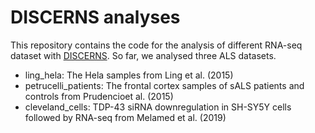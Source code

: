 # DISCERNS analyses

This repository contains the code for the analysis of different RNA-seq dataset with [DISCERNS](https://github.com/khembach/DISCERNS).
So far, we analysed three ALS datasets.

* ling_hela: The Hela samples from Ling et al. (2015)
* petrucelli_patients: The frontal cortex samples of sALS patients and controls from Prudencioet al. (2015)
* cleveland_cells: TDP-43 siRNA downregulation in SH-SY5Y cells followed by RNA-seq from Melamed et al. (2019)
